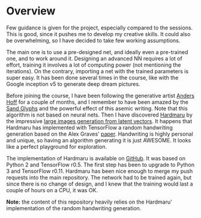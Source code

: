 # Overview

Few guidance is given for the project, especially compared to the sessions. This is good, since it pushes me to develop my creative skills. It could also be overwhelming, so I have decided to take few working assumptions.

The main one is to use a pre-designed net, and ideally even a pre-trained one, and to work around it. Designing an advanced NN requires a lot of effort, training it involves a lot of computing power (not mentioning the iterations). On the contrary, importing a net with the trained parameters is super easy. It has been done several times in the course, like with the Google inception v5 to generate deep dream pictures.

Before joining the course, I have been following the generative artist [Anders Hoff](https://twitter.com/inconvergent) for a couple of months, and I remember to have been amazed by the [Sand Glyphs](http://inconvergent.net/generative/sand-glyphs/) and the powerful effect of this asemic writing. Note that this algorithm is not based on neural nets. Then I have discovered [Hardmaru](https://twitter.com/hardmaru) by the impressive [large images generation from latent vectors](http://blog.otoro.net/2016/04/01/generating-large-images-from-latent-vectors/). It happens that Hardmaru has implemented with TensorFlow a random handwriting generation based on the Alex Graves' [paper](http://arxiv.org/abs/1308.0850). Handwriting is highly personal and unique, so having an algorithm generating it is just AWESOME. It looks like a perfect playground for exploration.

The implementation of  Hardmaru is available on [GitHub](https://github.com/hardmaru/write-rnn-tensorflow). It was based on Python 2 and TensorFlow r0.5. The first step has been to upgrade to Python 3 and TensorFlow r0.11. Hardmaru has been nice enough to merge my push requests into the main repository. The network had to be trained again, but since there is no change of design, and I knew that the training would last a couple of hours on a CPU, it was OK.

**Note:** the content of this repository heavily relies on the Hardmaru' implementation of the random handwriting generation.
